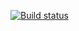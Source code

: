 [![Build status](https://ci.appveyor.com/api/projects/status/g9a1192qu0p2e1u7?svg=true)](https://ci.appveyor.com/project/imandrik/home-work-api-ci)


